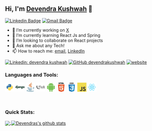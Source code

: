 ## Hi, I'm [Devendra Kushwah](https://devendrakushwah.github.io) 👋

[![Linkedin Badge](https://img.shields.io/badge/-devendrakushwah-blue?style=flat-square&logo=Linkedin&logoColor=white&link=https://www.linkedin.com/in/devendrakushwah/)](https://www.linkedin.com/in/devendrakushwah/)
[![Gmail Badge](https://img.shields.io/badge/-idevendrao8@gmail.com-c14438?style=flat-square&logo=Gmail&logoColor=white&link=mailto:idevendra08@gmail.com)](mailto:idevendra08@gmail.com)

- 🔭 I’m currently working on [X](https://github.com/devendrakushwah/)
- 🌱 I’m currently learning React Js and Spring
- 👯 I’m looking to collaborate on React projects
- 💬 Ask me about any Tech!
- 📫 How to reach me: [email](mailto:idevendra08@gmail.com), [LinkedIn](https://linkedin.com/in/devendrakushwah)

[![Linkedin: devendra kushwah](https://img.shields.io/badge/-devendra_kushwah-blue?style=flat-square&logo=Linkedin&logoColor=white&link=https://www.linkedin.com/in/devendrakushwah/)](https://www.linkedin.com/in/devendrakushwah/)
[![GitHub devendrakushwah](https://img.shields.io/github/followers/devendrakushwah?label=follow&style=social)](https://github.com/devendrakushwah)
[![website](https://img.shields.io/badge/PortfolioWebsite-devendrakushwah.github.io-2648ff?style=flat-square&logo=google-chrome)](https://devendrakushwah.github.io/)


### Languages and Tools:  

<code><img height="30" src="https://raw.githubusercontent.com/github/explore/80688e429a7d4ef2fca1e82350fe8e3517d3494d/topics/python/python.png"></code>
<code><img height="30" src="https://raw.githubusercontent.com/github/explore/80688e429a7d4ef2fca1e82350fe8e3517d3494d/topics/django/django.png"></code>
<code><img height="30" src="https://raw.githubusercontent.com/github/explore/80688e429a7d4ef2fca1e82350fe8e3517d3494d/topics/java/java.png"></code>
<code><img height="30" src="https://raw.githubusercontent.com/github/explore/80688e429a7d4ef2fca1e82350fe8e3517d3494d/topics/flask/flask.png"></code>
<code><img height="30" src="https://raw.githubusercontent.com/github/explore/80688e429a7d4ef2fca1e82350fe8e3517d3494d/topics/android/android.png"></code>
<code><img height="30" src="https://raw.githubusercontent.com/github/explore/80688e429a7d4ef2fca1e82350fe8e3517d3494d/topics/html/html.png"></code>
<code><img height="30" src="https://raw.githubusercontent.com/github/explore/80688e429a7d4ef2fca1e82350fe8e3517d3494d/topics/css/css.png"></code>
<code><img height="30" src="https://raw.githubusercontent.com/github/explore/80688e429a7d4ef2fca1e82350fe8e3517d3494d/topics/javascript/javascript.png"></code>
<code><img height="30" src="https://raw.githubusercontent.com/github/explore/80688e429a7d4ef2fca1e82350fe8e3517d3494d/topics/react/react.png"></code>

<br/>

### Quick Stats:

<a href="https://github.com/devendrakushwah">
  <img align="center" src="https://github-readme-stats.vercel.app/api/top-langs/?username=devendrakushwah&theme=dark&hide_langs_below=1" />
</a>

<a href="https://github.com/devendrakushwah">
 <img align="center" src="https://github-readme-stats.vercel.app/api?username=devendrakushwah&show_icons=true&theme=tokyonight&line_height=32" alt="Devendras's github stats"/>
</a>
